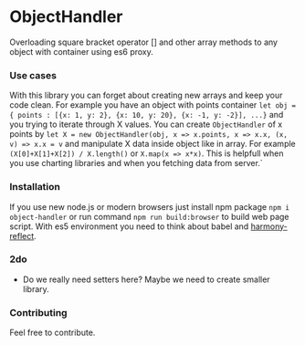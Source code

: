 ObjectHandler
=========

Overloading square bracket operator [] and other array methods to any object with container using es6 proxy.

### Use cases

With this library you can forget about creating new arrays and keep your code clean. For example you have an object with points container `let obj = { points : [{x: 1, y: 2}, {x: 10, y: 20}, {x: -1, y: -2}], ...}` and you trying to iterate through X values. You can create `ObjectHandler` of x points by `let X = new ObjectHandler(obj, x => x.points, x => x.x, (x, v) => x.x = v` and manipulate X data inside object like in array. For example `(X[0]+X[1]+X[2]) / X.length()` or `X.map(x => x*x)`. This is helpfull when you use charting libraries and when you fetching data from server.`

### Installation

If you use new node.js or modern browsers just install npm package `npm i object-handler` or run command `npm run build:browser` to build web page script. With es5 environment you need to think about babel and [harmony-reflect](https://github.com/tvcutsem/harmony-reflect).

### 2do
* Do we really need setters here? Maybe we need to create smaller library.

### Contributing

Feel free to contribute.
